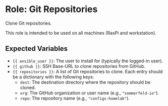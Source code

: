 # Role: Git Repositories

Clone Git repositories.

This role is intended to be used on all machines (RasPi and workstation).

## Expected Variables

- `{{ ansible_user }}`: The user to install for (typically the logged-in user).
- `{{ github }}`: SSH Base-URL to clone repositories from GitHub.
- `{{ repositories }}`: A list of Git repositories to clone. Each entry should be a dictionary with the following keys:
    - `dest`: The destination directory where the repository should be cloned.
    - `org`: The GitHub organization or user name (e.g., `"sommerfeld-io"`).
    - `repo`: The repository name (e.g., `"configs-homelab"`).
